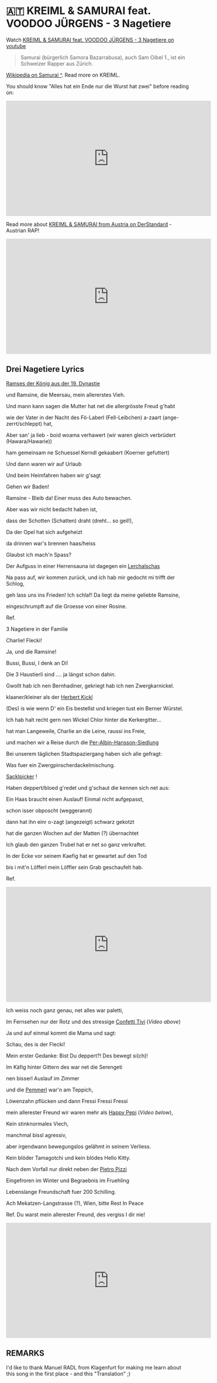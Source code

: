 # 🇦🇹 KREIML & SAMURAI feat. VOODOO JÜRGENS - 3 Nagetiere

Watch [KREIML & SAMURAI feat. VOODOO JÜRGENS - 3 Nagetiere on youtube](https://www.youtube.com/watch?v=MFBQsiI8Dds)

> Samurai (bürgerlich Samora Bazarrabusa), auch Sam Oibel 1., ist ein Schweizer Rapper aus Zürich.

[Wikipedia on Samurai ^](https://de.wikipedia.org/wiki/Samurai_(Rapper)). Read more on KREIML.

You should know "Alles hat ein Ende nur die Wurst hat zwei" before reading on:

<iframe width="560" height="315" src="https://www.youtube.com/embed/582FrJaDMOk" title="YouTube video player" frameborder="0" allow="accelerometer; autoplay; clipboard-write; encrypted-media; gyroscope; picture-in-picture" allowfullscreen></iframe>

Read more about [KREIML & SAMURAI from Austria on DerStandard](https://www.derstandard.de/story/2000114780353/kreiml-samurai-und-das-phaenomen-des-dialektrap) - Austrian RAP!

<iframe width="560" height="315" src="https://www.youtube.com/embed/MFBQsiI8Dds" title="YouTube video player" frameborder="0" allow="accelerometer; autoplay; clipboard-write; encrypted-media; gyroscope; picture-in-picture" allowfullscreen></iframe>

## Drei Nagetiere Lyrics

[Ramses der König aus der 19. Dynastie](https://en.wikipedia.org/wiki/Ramesses_II)

und Ramsine, die Meersau, mein allererstes Vieh.

Und mann kann sagen die Mutter hat net die allergrösste Freud g'habt

wie der Vater in der Nacht des Fö-Laberl (Fell-Leibchen) a-zaart (ange-zerrt/schleppt) hat,

Aber san' ja lieb - boid woama verhawert (wir waren gleich verbrüdert (Hawara/Hawarie))

ham gemeinsam ne Schuessel Kerndl gekaabert (Koerner gefuttert)

Und dann waren wir auf Urlaub

Und beim Heimfahren haben wir g'sagt

Gehen wir Baden!

Ramsine - Bleib da! Einer muss des Auto bewachen.

Aber was wir nicht bedacht haben ist,

dass der Schotten (Schatten) draht (dreht... so geil!),

Da der Opel hat sich aufgeheizt

da drinnen war's brennen haas/heiss

Glaubst ich mach'n Spass?

Der Aufguss in einer Herrensauna ist dagegen ein [Lerchalschas](https://echtwien.at/de/wiener-sprache/lexikon/L/1659)

Na pass auf, wir kommen zurück, und ich hab mir gedocht mi trifft der Schlog,

geh lass uns ins Frieden! Ich schlaf!  Da liegt da meine geliebte Ramsine,

eingeschrumpft auf die Groesse von einer Rosine.



Ref.

3 Nagetiere in der Familie

Charlie! Flecki!

Ja, und die Ramsine!

Bussi, Bussi, I denk an Di!

Die 3 Haustierli sind .... ja längst schon dahin.

Gwollt hab ich nen Bernhadiner, gekriegt hab ich nen Zwergkarnickel.

klaaner/kleiner als der [Herbert Kickl](https://en.wikipedia.org/wiki/Herbert_Kickl)

(Des) is wie wenn D' ein Eis bestellst und kriegen tust ein Berner Würstel.

Ich hab halt recht gern nen Wickel Chlor hinter die Kerkergitter...

hat man Langeweile, Charlie an die Leine, raussi ins Freie,

und machen wir a Reise durch die [Per-Albin-Hansson-Siedlung](https://www.wikiwand.com/de/Per-Albin-Hansson-Siedlung)

Bei unserem täglichen Stadtspaziergang haben sich alle gefragt:

Was fuer ein Zwergpinscherdackelmischung.

[Sacklpicker](https://de.wiktionary.org/wiki/Sacklpicker) !

Haben deppert/bloed g'redet und g'schaut die kennen sich net aus:

Ein Haas braucht einen Auslauf! Einmal nicht aufgepasst,

schon isser obposcht (weggerannt)

dann hat ihn einr o-zagt (angezeigt) schwarz gekotzt

hat die ganzen Wochen auf der Matten (?) übernachtet

Ich glaub den ganzen Trubel hat er net so ganz verkraftet.

In der Ecke vor seinem Kaefig hat er gewartet auf den Tod

bis i mit'n Löfferl mein Löffler sein Grab geschaufelt hab.

Ref.

<iframe width="560" height="315" src="https://www.youtube.com/embed/QfkRMrWkm0Y" title="YouTube video player" frameborder="0" allow="accelerometer; autoplay; clipboard-write; encrypted-media; gyroscope; picture-in-picture" allowfullscreen></iframe>

Ich weiss noch ganz genau, net alles war paletti,

Im Fernsehen nur der Rotz und des stressige [Confetti Tivi](https://www.youtube.com/watch?v=QfkRMrWkm0Y) (*Video above*)

Ja und auf einmal kommt die Mama und sagt:

Schau, des is der Flecki!

Mein erster Gedanke: Bist Du deppert?! Des bewegt si(ch)!

Im Käfig hinter Gittern des war net die Serengeti

nen bisserl Auslauf im Zimmer

und die [Pemmerl](https://www.rindvieh.com/Derb-vulgaer/Hundstruemmerl) war'n am Teppich,

Löwenzahn pflücken und dann Fressi Fressi Fressi

mein allerester Freund wir waren mehr als [Happy Pepi](https://www.youtube.com/watch?v=uqlU45zOW54) (*Video below*),

Kein stinknormales Viech,

manchmal bissl agressiv,

aber irgendwann bewegungslos gelähmt in seinem Verliess.

Kein blöder Tamagotchi und kein blödes Hello Kitty.

Nach dem Vorfall nur direkt neben der [Pietro Pizzi](https://www.oetker.at/at-de/unsere-produkte/pietro-pizzi/margherita-klassik)

Eingefroren im Winter und Begraebnis im Fruehling

Lebenslange Freundschaft fuer 200 Schilling.

Ach Mekatzen-Langstrasse (?), Wien, bitte Rest In Peace

Ref.
Du warst mein allerester Freund, des vergiss I dir nie!

<iframe width="560" height="315" src="https://www.youtube.com/embed/uqlU45zOW54" title="YouTube video player" frameborder="0" allow="accelerometer; autoplay; clipboard-write; encrypted-media; gyroscope; picture-in-picture" allowfullscreen></iframe>


## REMARKS

I'd like to thank Manuel RADL from Klagenfurt for making me learn about this song in the first place - and this "Translation" ;)
